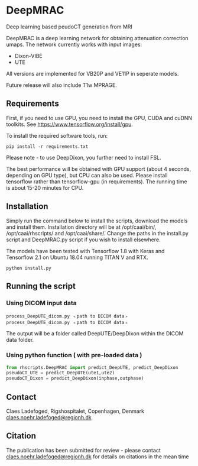 ﻿# DeepMRAC
Deep learning based peudoCT generation from MRI

DeepMRAC is a deep learning network for obtaining attenuation correction umaps. The network currently works with input images:
 - Dixon-VIBE
 - UTE

All versions are implemented for VB20P and VE11P in seperate models.

Future release will also include T1w MPRAGE. 

## Requirements
First, if you need to use GPU, you need to install the GPU, CUDA and cuDNN toolkits. See https://www.tensorflow.org/install/gpu.

To install the required software tools, run:

```
pip install -r requirements.txt
```

Please note - to use DeepDixon, you further need to install FSL.

The best performance will be obtained with GPU support (about 4 seconds, depending on GPU type), but CPU can also be used. Please install tensorflow rather than tensorflow-gpu (in requirements). The running time is about 15-20 minutes for CPU.

## Installation
Simply run the command below to install the scripts, download the models and install them. Installation directory will be at /opt/caai/bin/, /opt/caai/rhscripts/ and /opt/caai/share/.
Change the paths in the install.py script and DeepMRAC.py script if you wish to install elsewhere.

The models have been tested with Tensorflow 1.8 with Keras and Tensorflow 2.1 on Ubuntu 18.04 running TITAN V and RTX.

``
python install.py
``

## Running the script

### Using DICOM input data
```
process_DeepUTE_dicom.py ﹤path to DICOM data﹥
process_DeepUTE_dicom.py ﹤path to DICOM data﹥
```

The output will be a folder called DeepUTE/DeepDixon within the DICOM data folder.

### Using python function ( with pre-loaded data )
```python
from rhscripts.DeepMRAC import predict_DeepUTE, predict_DeepDixon
pseudoCT_UTE = predict_DeepUTE(ute1,ute2)
pseudoCT_Dixon = predict_DeepDixon(inphase,outphase)
```

## Contact
Claes Ladefoged, Rigshospitalet, Copenhagen, Denmark
claes.noehr.ladefoged@regionh.dk

## Citation
The publication has been submitted for review - please contact claes.noehr.ladefoged@regionh.dk for details on citations in the mean time